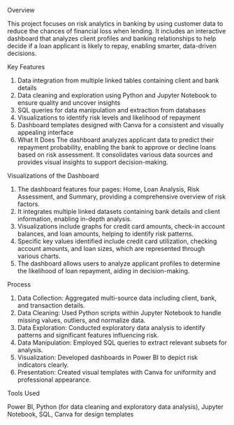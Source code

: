Overview

This project focuses on risk analytics in banking by using customer data to reduce the chances of financial loss when lending. It includes an interactive dashboard that analyzes client profiles and banking relationships to help decide if a loan applicant is likely to repay, enabling smarter, data-driven decisions.

Key Features

1. Data integration from multiple linked tables containing client and bank details
2. Data cleaning and exploration using Python and Jupyter Notebook to ensure quality and uncover insights
3. SQL queries for data manipulation and extraction from databases
4. Visualizations to identify risk levels and likelihood of repayment
5. Dashboard templates designed with Canva for a consistent and visually appealing interface
6. What It Does The dashboard analyzes applicant data to predict their repayment probability, enabling the bank to approve or decline loans based on risk assessment. It consolidates various data sources and provides visual insights to support decision-making.

Visualizations of the Dashboard

1. The dashboard features four pages: Home, Loan Analysis, Risk Assessment, and Summary, providing a comprehensive overview of risk factors.
2. It integrates multiple linked datasets containing bank details and client information, enabling in-depth analysis.
3. Visualizations include graphs for credit card amounts, check-in account balances, and loan amounts, helping to identify risk patterns.
4. Specific key values identified include credit card utilization, checking account amounts, and loan sizes, which are represented through various charts.
5. The dashboard allows users to analyze applicant profiles to determine the likelihood of loan repayment, aiding in decision-making.

Process

1. Data Collection: Aggregated multi-source data including client, bank, and transaction details.
2. Data Cleaning: Used Python scripts within Jupyter Notebook to handle missing values, outliers, and normalize data.
3. Data Exploration: Conducted exploratory data analysis to identify patterns and significant features influencing risk.
4. Data Manipulation: Employed SQL queries to extract relevant subsets for analysis.
5. Visualization: Developed dashboards in Power BI to depict risk indicators clearly.
6. Presentation: Created visual templates with Canva for uniformity and professional appearance.


Tools Used 

Power BI, Python (for data cleaning and exploratory data analysis), Jupyter Notebook, SQL, Canva for design templates

